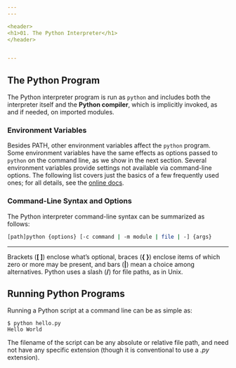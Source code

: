 ```yaml
---
---

<header>
<h1>01. The Python Interpreter</h1>
</header>


---
```


## The Python Program

The Python interpreter program is run as `python` and includes both the interpreter itself and the **Python compiler**, which is implicitly invoked, as and if needed, on imported modules.

### Environment Variables

Besides PATH, other environment variables affect the `python` program. Some environment variables have the same effects as options passed to `python` on the command line, as we show in the next section. Several environment variables provide settings not available via command-line options. The following list covers just the basics of a few frequently used ones; for all details, see the [online docs](https://docs.python.org/3/using/cmdline.html#environment-variables).

### Command-Line Syntax and Options

The Python interpreter command-line syntax can be summarized as follows:

```bash
[path]python {options} [-c command | -m module | file | -] {args}
```

---

Brackets (**[ ]**) enclose what’s optional, braces (**{ }**) enclose items of which zero or more may be present, and bars (**|**) mean a choice among alternatives. Python uses a slash (**/**) for file paths, as in Unix.

## Running Python Programs

Running a Python script at a command line can be as simple as:

```
$ python hello.py
Hello World
```

The filename of the script can be any absolute or relative file path, and need not have any specific extension (though it is conventional to use a *.py* extension).
